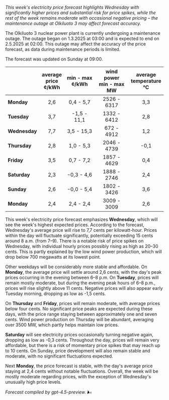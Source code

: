 *This week's electricity price forecast highlights Wednesday with significantly higher prices and substantial risk for price spikes, while the rest of the week remains moderate with occasional negative pricing – the maintenance outage at Olkiluoto 3 may affect forecast accuracy.*

The Olkiluoto 3 nuclear power plant is currently undergoing a maintenance outage. The outage began on 1.3.2025 at 03:00 and is expected to end on 2.5.2025 at 02:00. This outage may affect the accuracy of the price forecast, as data during maintenance periods is limited.

The forecast was updated on Sunday at 09:00.

|              | average<br>price<br>¢/kWh | min - max<br>¢/kWh | wind power<br>min - max<br>MW | average<br>temperature<br>°C |
|:-------------|:-------------------------:|:-------------------:|:------------------------------:|:----------------------------:|
| **Monday**      |           2,6             |     0,4 - 5,7      |          2526 - 6317           |             3,3              |
| **Tuesday**     |           3,7             |    -1,5 - 11,1     |          1332 - 6412           |             2,8              |
| **Wednesday**   |           7,7             |     3,5 - 15,3     |           672 - 4912           |             1,2              |
| **Thursday**    |           2,8             |     1,0 - 5,3      |          2046 - 4739           |            -0,1              |
| **Friday**      |           3,5             |     0,7 - 7,2      |          1857 - 4629           |             0,4              |
| **Saturday**    |           2,3             |    -0,3 - 4,6      |          1888 - 2746           |             2,4              |
| **Sunday**      |           2,6             |    -0,0 - 5,4      |          1802 - 3426           |             3,6              |
| **Monday**      |           2,4             |     2,4 - 2,4      |          3009 - 3009           |             2,6              |

This week's electricity price forecast emphasizes **Wednesday**, which will see the week's highest expected prices. According to the forecast, Wednesday's average price will rise to 7,7 cents per kilowatt-hour. Prices within the day will fluctuate significantly, potentially exceeding 15 cents around 8 a.m. (from 7–9). There is a notable risk of price spikes on Wednesday, with individual hourly prices possibly rising as high as 20–30 cents. This is partly explained by the low wind power production, which will drop below 700 megawatts at its lowest point.

Other weekdays will be considerably more stable and affordable. On **Monday**, the average price will settle around 2,6 cents, with the day's peak prices occurring in the evening between 6–8 p.m. On **Tuesday**, prices will remain mostly moderate, but during the evening peak hours of 6–8 p.m., prices will rise slightly above 11 cents. Negative prices will also appear early Tuesday morning, dropping as low as -1,5 cents.

On **Thursday** and **Friday**, prices will remain moderate, with average prices below four cents. No significant price peaks are expected during these days, with the price range staying between approximately one and seven cents. Wind power production on Thursday will be abundant, averaging over 3500 MW, which partly helps maintain low prices.

**Saturday** will see electricity prices occasionally turning negative again, dropping as low as -0,3 cents. Throughout the day, prices will remain very affordable, but there is a risk of momentary price spikes that may reach up to 10 cents. On Sunday, price development will also remain stable and moderate, with no significant fluctuations expected.

Next **Monday**, the price forecast is stable, with the day's average price staying at 2,4 cents without notable fluctuations. Overall, the week will be mostly moderate regarding prices, with the exception of Wednesday's unusually high price levels.

*Forecast compiled by gpt-4.5-preview.* 🌬️
